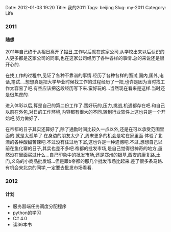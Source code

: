 Date: 2012-01-03 19:20
Title: 我的2011
Tags: beijing
Slug: my-2011
Category: Life

### 2011

#### 随想

2011年自己终于从裕日离开了[裕日][1],工作以后就在这家公司,从学校出来以后认识的人更多都是这家公司的同事,也在这家公司经历了各种各样的事情.总的来说还是很开心的.

在找工作的过程中,见证了各种不靠谱的事情.经历了各种各样的面试,国内,国外,电话,笔试….想想真是把大学毕业时候找工作的过程经历了一把,也许是因为当时找工作太容易了吧.有空应该把这段经历写下来.蛮好玩的…当然现在看来是这样.当时还是很焦虑的.

进入体彩以后,算是自己的第二份工作了.蛮好玩的,压力,挑战,机遇都存在吧.和自己以前在外包,对日的工作环境,内容都有很大的不同.转到行业软件上这也只是一个开始吧,努力做好了.

在帝都的日子其实还算好了,除了通勤时间比较久一点以外,还是在可以承受范围里面的.就是太孤单了.在身边的朋友太少了,周末更多的机会是宅在家里面.体验了北漂的各种酸甜苦辣吧.不过没有住过地下室,这也许是一种遗憾吧.不过,想想自己以前在鱼化寨的日子,其实也差不多吧.帝都的批发市场,是自己觉得很神奇的地方,虽然没在里面买过什么…自己印象中的批发市场,还是郑州的银基,西安的康复路,土门,义乌的小商品批发城…但是跟b帝都的那几个批发市场比起来.差了很多条马路.有机会来北京的同学,一定要去批发市场看看.

### 2012

#### 计划

*   服务器端任务调度分配程序
*   python的学习
*   C# 4.0
*   读36本书

 [1]: http://www.sysystem.com.cn/